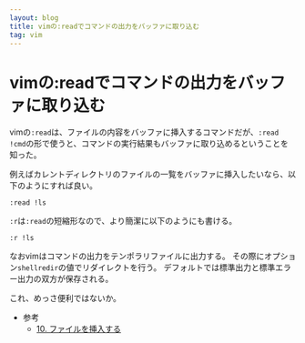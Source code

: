 ```yaml
---
layout: blog
title: vimの:readでコマンドの出力をバッファに取り込む
tag: vim
---
```


# vimの:readでコマンドの出力をバッファに取り込む

vimの`:read`は、ファイルの内容をバッファに挿入するコマンドだが、`:read !cmd`の形で使うと、コマンドの実行結果もバッファに取り込めるということを知った。

例えばカレントディレクトリのファイルの一覧をバッファに挿入したいなら、以下のようにすれば良い。

~~~~
:read !ls
~~~~

`:r`は`:read`の短縮形なので、より簡潔に以下のようにも書ける。

~~~~
:r !ls
~~~~

なおvimはコマンドの出力をテンポラリファイルに出力する。
その際にオプション`shellredir`の値でリダイレクトを行う。
デフォルトでは標準出力と標準エラー出力の双方が保存される。

これ、めっさ便利ではないか。

- 参考
  - [10. ファイルを挿入する ](http://vim-jp.org/vimdoc-ja/insert.html#inserting-file)
